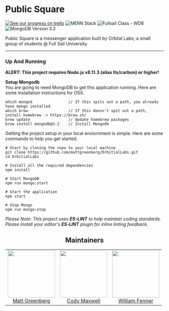 Public Square
========

[![See our progress on trello](https://img.shields.io/badge/tasks-trello-orange.svg)](https://trello.com/b/wnHuGpf1/project-and-portfolio-6)
![MERN Stack](https://img.shields.io/badge/stack-MERN-green.svg)
![Fullsail Class - WD6](https://img.shields.io/badge/class-WD6-blue.svg)
![MongoDB Version 3.2](https://img.shields.io/badge/mongo-v3.2-red.svg)

Public Square is a messenger application built by Orbital Labs; a small group of students @ Full Sail University.

___

### Up And Running

**ALERT: This project requires Node.js v8.11.3 (alias lts/carbon) or higher!**<br>

**Setup Mongodb**<br>
You are going to need MongoDB to get this application running. Here are some installation instructions for OSX.

```
which mongod                // If this spits out a path, you already have mongo installed
which brew                  // If this doesn't spit out a path, install homebrew -> https://brew.sh/
brew update                 // Update homebrew packages
brew install mongodb@3.2    // Install Mongodb
```

Getting the project setup in your local enviornment is simple. Here are some commands to help you get started.

```
# Start by cloning the repo to your local machine
git clone https://github.com/mattgreenberg/OrbitialLabs.git
cd OrbitialLabs

# Install all the required dependencies
npm install

# Start MongoDB
npm run mongo:start

# Start the application
npm start

# Stop Mongo
npm run mongo:stop
```

_Please Note: This project uses **ES-LINT** to help maintain coding standards. Please install your editor's **ES-LINT** plugin for inline linting feedback._


<h2 align="center">Maintainers</h2>

<table>
  <tbody>
    <tr>
      <td align="center">
        <img width="150" height="150"
        src="https://github.com/mattgreenberg.png?v=3&s=150">
        </br>
        <a href="https://github.com/mattgreenberg">Matt Greenberg</a>
      </td>
      <td align="center">
        <img width="150" height="150"
        src="https://github.com/Codemax999.png?v=3&s=150">
        </br>
        <a href="https://github.com/Codemax999">Cody Maxwell</a>
      </td>
      <td align="center">
        <img width="150" height="150"
        src="https://github.com/wsf235.png?v=3&s=150">
        </br>
        <a href="https://github.com/wsf235">William Fenner</a>
      </td>
    </tr>
  <tbody>
</table>
